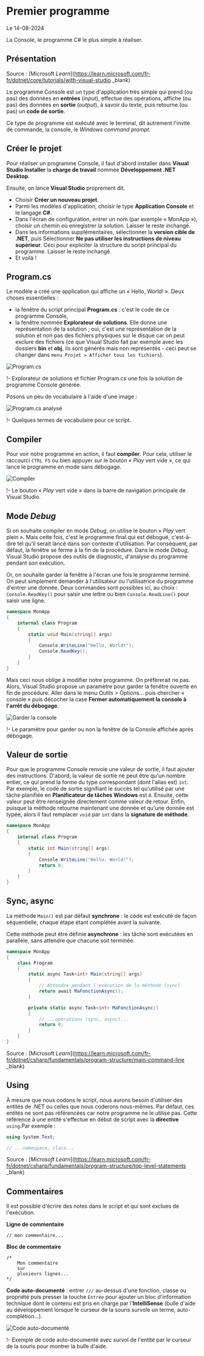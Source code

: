 # Premier programme

Le 14-08-2024

La Console, le programme C# le plus simple à réaliser.

## Présentation

Source : [Microsoft *Learn*](https://learn.microsoft.com/fr-fr/dotnet/core/tutorials/with-visual-studio _blank)

Le programme Console est un type d'application très simple qui prend (ou pas) des données en **entrées** (*input*), effectue des opérations, affiche (ou pas) des données en **sortie** (*output*), à savoir du texte, puis retourne (ou pas) un **code de sortie**.

Ce type de programme est exécuté avec le terminal, dit autrement l'invite de commande, la console, le *Windows command prompt*.

## Créer le projet

Pour réaliser un programme Console, il faut d'abord installer dans **Visual Studio Installer** la **charge de travail** nommée **Développement .NET Desktop**.

Ensuite, on lance **Visual Studio** proprement dit. 
- Choisir **Créer un nouveau projet**.
- Parmi les modèles d'application, choisir le type **Application Console** et le langage **C#**. 
- Dans l'écran de configuration, entrer un nom (par exemple « MonApp »), choisir un chemin où enregistrer la solution. Laisser le reste inchangé.
- Dans les informations supplémentaires, sélectionner la **version cible de .NET**, puis Sélectionner **Ne pas utiliser les instructions de niveau supérieur**. Ceci pour expliciter la structure du script principal du programme. Laisser le reste inchangé.
- Et voilà !

## Program.cs

Le modèle a créé une application qui affiche un « Hello, World! ». Deux choses essentielles : 
- la fenêtre du script principal **Program.cs** : c'est le code de ce programme Console,
- la fenêtre nommée **Explorateur de solutions**. Elle donne une représentation de la solution ; oui, c'est une représentation de la solution et non pas des fichiers physiques sur le disque car on peut exclure des fichiers (ce que Visual Studio fait par exemple avec les dossiers **bin** et **obj**, ils sont générés mais non représentés - ceci peut se changer dans `menu Projet > Afficher tous les fichiers`).

![Program.cs](../../../media/.net/introduction/program.jpg)

!- Explorateur de solutions et fichier Program.cs une fois la solution de programme Console générée.

Posons un peu de vocabulaire à l'aide d'une image :

![Program.cs analysé](../../../media/.net/introduction/programAnalyse.svg)

!- Quelques termes de vocabulaire pour ce script.

## Compiler

Pour voir notre programme en action, il faut **compiler**. Pour cela, utiliser le raccourci `CTRL F5` ou bien appuyer sur le bouton « *Play* vert vide », ce qui lance le programme en mode sans débogage.

![Compiler](../../../media/.net/introduction/compilerSansDebogage.jpg)

!- Le bouton « *Play* vert vide » dans la barre de navigation principale de Visual Studio.

## Mode *Debug*

Si on souhaite compiler en mode *Debug*, on utilise le bouton « *Play* vert plein ». Mais cette fois, c'est le programme final qui est débogué, c'est-à-dire tel qu'il serait lancé dans son contexte d'utilisation. Par conséquent, par défaut, la fenêtre se ferme à la fin de la procédure. Dans le mode *Debug*, Visual Studio propose des outils de diagnostic, d'analyse du programme pendant son exécution.

Or, on souhaite garder la fenêtre à l'écran une fois le programme terminé. On peut simplement demander à l'utilisateur ou l'utilisatrice du programme d'entrer une donnée. Deux commandes sont possibles ici, au choix : `Console.ReadKey()` pour saisir une lettre ou bien `Console.ReadLine()` pour saisir une ligne.

```C#
namespace MonApp
{
	internal class Program
	{
		static void Main(string[] args)
		{
			Console.WriteLine("Hello, World!");
			Console.ReadKey();
		}
	}
}
```

Mais ceci nous oblige à modifier notre programme. On préfèrerait ne pas. Alors, Visual Studio propose un paramètre pour garder la fenêtre ouverte en fin de procédure. Aller dans le menu Outils > Options... puis chercher « console » puis décocher la case **Fermer automatiquement la console à l'arrêt du débogage**.

![Garder la console](../../../media/.net/introduction/console_garder.jpg)

!- Le paramètre pour garder ou non la fenêtre de la Console affichée après débogage.

## Valeur de sortie

Pour que le programme Console renvoie une valeur de sortie, il faut ajouter des instructions. D'abord, la valeur de sortie ne peut être qu'un nombre entier, ce qui prend la forme du type correspondant (dont l'alias est) `int`. Par exemple, le code de sortie signifiant le succès tel qu'utilisé par une tâche planifiée en **Planificateur de tâches Windows** est `0`. Ensuite, cette valeur peut être renseignée directement comme valeur de retour. Enfin, puisque la méthode retourne maintenant une donnée et qu'une donnée est typée, alors il faut remplacer `void` par `int` dans la **signature de méthode**.

```C#
namespace MonApp
{
	internal class Program
	{
		static int Main(string[] args)
		{
			Console.WriteLine("Hello, World!");
			return 0;
		}
	}
}
```

## Sync, async

La méthode `Main()` est par défaut **synchrone** : le code est exécuté de façon séquentielle, chaque étape étant complétée avant la suivante.

Cette méthode peut être définie **asynchrone** : les tâche sont exécutées en parallèle, sans attendre que chacune soit terminée.

```C#
namespace MonApp
{
	class Program
	{
		static async Task<int> Main(string[] args)
		{
			// Attendre pendant l'exécution de la méthode (sync)
			return await MaFonctionAsync();
		}

		private static async Task<int> MaFonctionAsync()
		{
			// ...opérations (sync, async)...
			return 0; 
		}
	}
}
```

Source : [Microsoft *Learn*](https://learn.microsoft.com/fr-fr/dotnet/csharp/fundamentals/program-structure/main-command-line _blank)

## Using

À mesure que nous codons le script, nous aurons besoin d'utiliser des entités de .NET ou celles que nous coderons nous-mêmes. Par défaut, ces entités ne sont pas référencées car notre programme ne le utilise pas. Cette référence à une entité s'effectue en début de script avec la **directive** `using`.Par exemple :

```C#
using System.Text;

// ...namespace, class...
```

Source : [*Microsoft Learn*](https://learn.microsoft.com/fr-fr/dotnet/csharp/fundamentals/program-structure/top-level-statements _blank)

## Commentaires

Il est possible d'écrire des notes dans le script et qui sont exclues de l'exécution.

**Ligne de commentaire**

```
// mon commentaire...
```

**Bloc de commentaire**

```
/*
	Mon commentaire
	sur
	plusieurs lignes...
*/
```

**Code auto-documenté** : entrer `///` au-dessus d'une fonction, classe ou propriété puis presser la touche `Entrée` pour ajouter un bloc d'information technique dont le contenu est pris en charge par l'**IntelliSense** (bulle d'aide au développement lorsque le curseur de la souris survole un terme, auto-complétion...). 

![Code auto-documenté](../../../media/.net/introduction/autodocumentation.jpg)

!- Exemple de code auto-documenté avec survol de l'entité par le curseur de la souris pour montrer la bulle d'aide.
